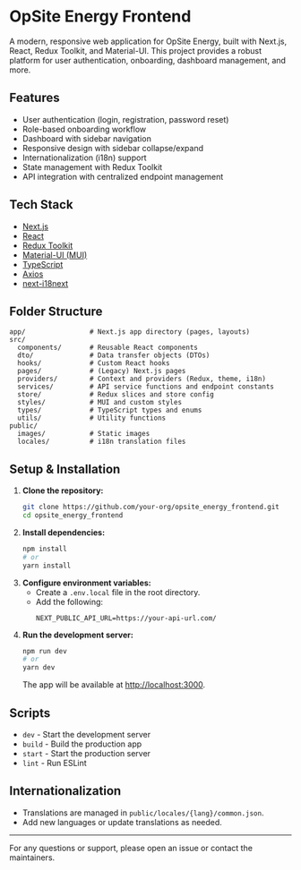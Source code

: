 # OpSite Energy Frontend

A modern, responsive web application for OpSite Energy, built with Next.js, React, Redux Toolkit, and Material-UI. This project provides a robust platform for user authentication, onboarding, dashboard management, and more.

## Features

- User authentication (login, registration, password reset)
- Role-based onboarding workflow
- Dashboard with sidebar navigation
- Responsive design with sidebar collapse/expand
- Internationalization (i18n) support
- State management with Redux Toolkit
- API integration with centralized endpoint management

## Tech Stack

- [Next.js](https://nextjs.org/)
- [React](https://react.dev/)
- [Redux Toolkit](https://redux-toolkit.js.org/)
- [Material-UI (MUI)](https://mui.com/)
- [TypeScript](https://www.typescriptlang.org/)
- [Axios](https://axios-http.com/)
- [next-i18next](https://github.com/isaachinman/next-i18next)

## Folder Structure

```
app/                # Next.js app directory (pages, layouts)
src/
  components/       # Reusable React components
  dto/              # Data transfer objects (DTOs)
  hooks/            # Custom React hooks
  pages/            # (Legacy) Next.js pages
  providers/        # Context and providers (Redux, theme, i18n)
  services/         # API service functions and endpoint constants
  store/            # Redux slices and store config
  styles/           # MUI and custom styles
  types/            # TypeScript types and enums
  utils/            # Utility functions
public/
  images/           # Static images
  locales/          # i18n translation files
```

## Setup & Installation

1. **Clone the repository:**
   ```bash
   git clone https://github.com/your-org/opsite_energy_frontend.git
   cd opsite_energy_frontend
   ```
2. **Install dependencies:**
   ```bash
   npm install
   # or
   yarn install
   ```
3. **Configure environment variables:**
   - Create a `.env.local` file in the root directory.
   - Add the following:
     ```env
     NEXT_PUBLIC_API_URL=https://your-api-url.com/
     ```
4. **Run the development server:**
   ```bash
   npm run dev
   # or
   yarn dev
   ```
   The app will be available at [http://localhost:3000](http://localhost:3000).

## Scripts

- `dev` - Start the development server
- `build` - Build the production app
- `start` - Start the production server
- `lint` - Run ESLint

## Internationalization

- Translations are managed in `public/locales/{lang}/common.json`.
- Add new languages or update translations as needed.

---

For any questions or support, please open an issue or contact the maintainers.
